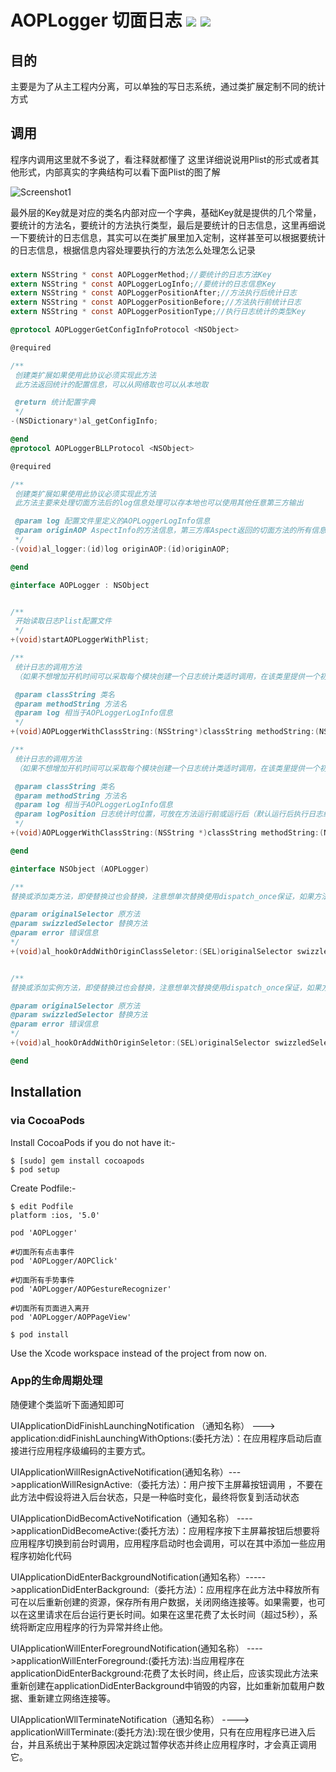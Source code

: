 # AOPLogger 切面日志 ![](http://cocoapod-badges.herokuapp.com/v/AOPLogger/badge.png) ![](http://cocoapod-badges.herokuapp.com/p/AOPLogger/badge.png)
## 目的
主要是为了从主工程内分离，可以单独的写日志系统，通过类扩展定制不同的统计方式
## 调用
程序内调用这里就不多说了，看注释就都懂了
这里详细说说用Plist的形式或者其他形式，内部真实的字典结构可以看下面Plist的图了解

![Screenshot1](http://heroims.github.io/AOPLogger/QQ20170306-012628.png "Screenshot1") 

最外层的Key就是对应的类名内部对应一个字典，基础Key就是提供的几个常量，要统计的方法名，要统计的方法执行类型，最后是要统计的日志信息，这里再细说一下要统计的日志信息，其实可以在类扩展里加入定制，这样甚至可以根据要统计的日志信息，根据信息内容处理要执行的方法怎么处理怎么记录
###
```Objective-C
extern NSString * const AOPLoggerMethod;//要统计的日志方法Key
extern NSString * const AOPLoggerLogInfo;//要统计的日志信息Key
extern NSString * const AOPLoggerPositionAfter;//方法执行后统计日志
extern NSString * const AOPLoggerPositionBefore;//方法执行前统计日志
extern NSString * const AOPLoggerPositionType;//执行日志统计的类型Key

@protocol AOPLoggerGetConfigInfoProtocol <NSObject>

@required

/**
 创建类扩展如果使用此协议必须实现此方法
 此方法返回统计的配置信息，可以从网络取也可以从本地取

 @return 统计配置字典
 */
-(NSDictionary*)al_getConfigInfo;

@end
@protocol AOPLoggerBLLProtocol <NSObject>

@required

/**
 创建类扩展如果使用此协议必须实现此方法
 此方法主要来处理切面方法后的log信息处理可以存本地也可以使用其他任意第三方输出

 @param log 配置文件里定义的AOPLoggerLogInfo信息
 @param originAOP AspectInfo的方法信息，第三方库Aspect返回的切面方法的所有信息
 */
-(void)al_logger:(id)log originAOP:(id)originAOP;

@end

@interface AOPLogger : NSObject


/**
 开始读取日志Plist配置文件
 */
+(void)startAOPLoggerWithPlist;

/**
 统计日志的调用方法
 （如果不想增加开机时间可以采取每个模块创建一个日志统计类适时调用，在该类里提供一个初始化方法，内部调用此即可）

 @param classString 类名
 @param methodString 方法名
 @param log 相当于AOPLoggerLogInfo信息
 */
+(void)AOPLoggerWithClassString:(NSString*)classString methodString:(NSString*)methodString log:(id)log;

/**
 统计日志的调用方法
 （如果不想增加开机时间可以采取每个模块创建一个日志统计类适时调用，在该类里提供一个初始化方法，内部调用此即可）

 @param classString 类名
 @param methodString 方法名
 @param log 相当于AOPLoggerLogInfo信息
 @param logPosition 日志统计时位置，可放在方法运行前或运行后（默认运行后执行日志统计）
 */
+(void)AOPLoggerWithClassString:(NSString *)classString methodString:(NSString *)methodString log:(id)log logPosition:(NSString*)logPosition;

@end

@interface NSObject (AOPLogger)

/**
替换或添加类方法，即使替换过也会替换，注意想单次替换使用dispatch_once保证，如果方法从未声明过则会添加失败

@param originalSelector 原方法
@param swizzledSelector 替换方法
@param error 错误信息
*/
+(void)al_hookOrAddWithOriginClassSeletor:(SEL)originalSelector swizzledSelector:(SEL)swizzledSelector error:(NSError**)error;


/**
替换或添加实例方法，即使替换过也会替换，注意想单次替换使用dispatch_once保证，如果方法从未声明过则会添加失败

@param originalSelector 原方法
@param swizzledSelector 替换方法
@param error 错误信息
*/
+(void)al_hookOrAddWithOriginSeletor:(SEL)originalSelector swizzledSelector:(SEL)swizzledSelector error:(NSError**)error;

@end


```
## Installation

### via CocoaPods
Install CocoaPods if you do not have it:-
````
$ [sudo] gem install cocoapods
$ pod setup
````
Create Podfile:-
````
$ edit Podfile
platform :ios, '5.0'

pod 'AOPLogger'

#切面所有点击事件
pod 'AOPLogger/AOPClick'

#切面所有手势事件
pod 'AOPLogger/AOPGestureRecognizer'

#切面所有页面进入离开
pod 'AOPLogger/AOPPageView'

$ pod install
````
Use the Xcode workspace instead of the project from now on.

### App的生命周期处理
随便建个类监听下面通知即可

UIApplicationDidFinishLaunchingNotification （通知名称）  --->   application:didFinishLaunchingWithOptions:(委托方法）：在应用程序启动后直接进行应用程序级编码的主要方式。

UIApplicationWillResignActiveNotification(通知名称）--->applicationWillResignActive:（委托方法）：用户按下主屏幕按钮调用 ，不要在此方法中假设将进入后台状态，只是一种临时变化，最终将恢复到活动状态

UIApplicationDidBecomActiveNotification（通知名称） ---->applicationDidBecomeActive:(委托方法）：应用程序按下主屏幕按钮后想要将应用程序切换到前台时调用，应用程序启动时也会调用，可以在其中添加一些应用程序初始化代码

UIApplicationDidEnterBackgroundNotification(通知名称）----->applicationDidEnterBackground:（委托方法）：应用程序在此方法中释放所有可在以后重新创建的资源，保存所有用户数据，关闭网络连接等。如果需要，也可以在这里请求在后台运行更长时间。如果在这里花费了太长时间（超过5秒），系统将断定应用程序的行为异常并终止他。

UIApplicationWillEnterForegroundNotification(通知名称） ---->applicationWillEnterForeground:(委托方法):当应用程序在applicationDidEnterBackground:花费了太长时间，终止后，应该实现此方法来重新创建在applicationDidEnterBackground中销毁的内容，比如重新加载用户数据、重新建立网络连接等。

UIApplicationWllTerminateNotification（通知名称） ----> applicationWillTerminate:(委托方法):现在很少使用，只有在应用程序已进入后台，并且系统出于某种原因决定跳过暂停状态并终止应用程序时，才会真正调用它。

